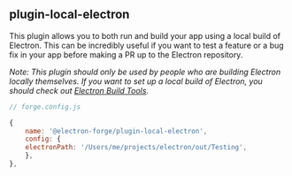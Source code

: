 ## plugin-local-electron

This plugin allows you to both run and build your app using a local build of Electron. This can be incredibly useful if you want to test a feature or a bug fix in your app before making a PR up to the Electron repository.

_Note: This plugin should only be used by people who are building Electron locally themselves. If you want to set up a local build of Electron, you should check out [Electron Build Tools](https://github.com/electron/build-tools)._

```javascript
// forge.config.js

{
    name: '@electron-forge/plugin-local-electron',
    config: {
    electronPath: '/Users/me/projects/electron/out/Testing',
    },
},
```
